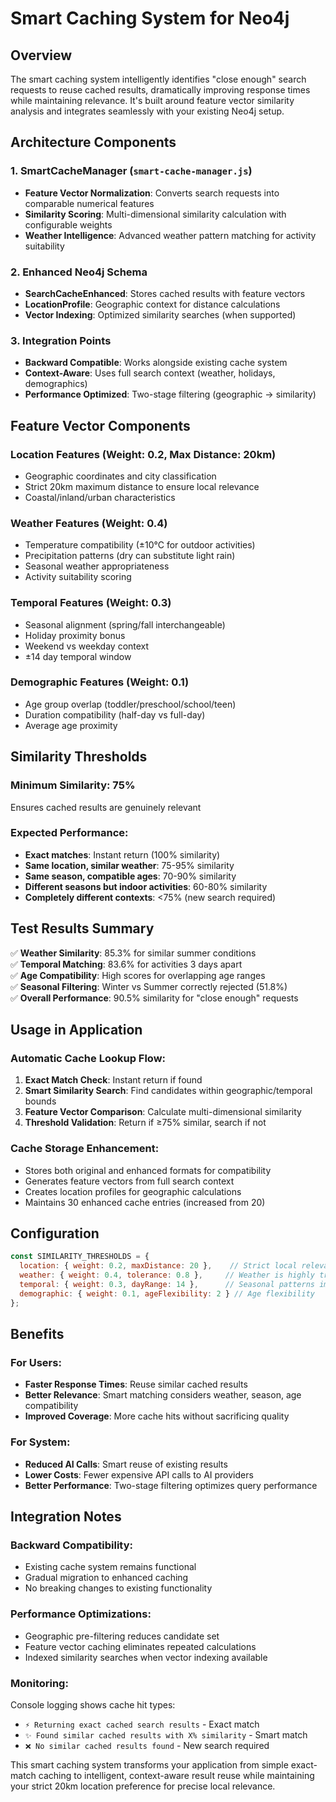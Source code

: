 # Smart Caching System for Neo4j

## Overview

The smart caching system intelligently identifies "close enough" search requests to reuse cached results, dramatically improving response times while maintaining relevance. It's built around feature vector similarity analysis and integrates seamlessly with your existing Neo4j setup.

## Architecture Components

### 1. SmartCacheManager (`smart-cache-manager.js`)
- **Feature Vector Normalization**: Converts search requests into comparable numerical features
- **Similarity Scoring**: Multi-dimensional similarity calculation with configurable weights
- **Weather Intelligence**: Advanced weather pattern matching for activity suitability

### 2. Enhanced Neo4j Schema
- **SearchCacheEnhanced**: Stores cached results with feature vectors
- **LocationProfile**: Geographic context for distance calculations
- **Vector Indexing**: Optimized similarity searches (when supported)

### 3. Integration Points
- **Backward Compatible**: Works alongside existing cache system
- **Context-Aware**: Uses full search context (weather, holidays, demographics)
- **Performance Optimized**: Two-stage filtering (geographic → similarity)

## Feature Vector Components

### Location Features (Weight: 0.2, Max Distance: 20km)
- Geographic coordinates and city classification
- Strict 20km maximum distance to ensure local relevance
- Coastal/inland/urban characteristics

### Weather Features (Weight: 0.4)
- Temperature compatibility (±10°C for outdoor activities)
- Precipitation patterns (dry can substitute light rain)
- Seasonal weather appropriateness
- Activity suitability scoring

### Temporal Features (Weight: 0.3)
- Seasonal alignment (spring/fall interchangeable)
- Holiday proximity bonus
- Weekend vs weekday context
- ±14 day temporal window

### Demographic Features (Weight: 0.1)
- Age group overlap (toddler/preschool/school/teen)
- Duration compatibility (half-day vs full-day)
- Average age proximity

## Similarity Thresholds

### Minimum Similarity: 75%
Ensures cached results are genuinely relevant

### Expected Performance:
- **Exact matches**: Instant return (100% similarity)
- **Same location, similar weather**: 75-95% similarity
- **Same season, compatible ages**: 70-90% similarity
- **Different seasons but indoor activities**: 60-80% similarity
- **Completely different contexts**: <75% (new search required)

## Test Results Summary

✅ **Weather Similarity**: 85.3% for similar summer conditions  
✅ **Temporal Matching**: 83.6% for activities 3 days apart  
✅ **Age Compatibility**: High scores for overlapping age ranges  
✅ **Seasonal Filtering**: Winter vs Summer correctly rejected (51.8%)  
✅ **Overall Performance**: 90.5% similarity for "close enough" requests  

## Usage in Application

### Automatic Cache Lookup Flow:
1. **Exact Match Check**: Instant return if found
2. **Smart Similarity Search**: Find candidates within geographic/temporal bounds
3. **Feature Vector Comparison**: Calculate multi-dimensional similarity
4. **Threshold Validation**: Return if ≥75% similar, search if not

### Cache Storage Enhancement:
- Stores both original and enhanced formats for compatibility
- Generates feature vectors from full search context
- Creates location profiles for geographic calculations
- Maintains 30 enhanced cache entries (increased from 20)

## Configuration

```javascript
const SIMILARITY_THRESHOLDS = {
  location: { weight: 0.2, maxDistance: 20 },    // Strict local relevance
  weather: { weight: 0.4, tolerance: 0.8 },     // Weather is highly transferable
  temporal: { weight: 0.3, dayRange: 14 },      // Seasonal patterns important
  demographic: { weight: 0.1, ageFlexibility: 2 } // Age flexibility
};
```

## Benefits

### For Users:
- **Faster Response Times**: Reuse similar cached results
- **Better Relevance**: Smart matching considers weather, season, age compatibility
- **Improved Coverage**: More cache hits without sacrificing quality

### For System:
- **Reduced AI Calls**: Smart reuse of existing results
- **Lower Costs**: Fewer expensive API calls to AI providers
- **Better Performance**: Two-stage filtering optimizes query performance

## Integration Notes

### Backward Compatibility:
- Existing cache system remains functional
- Gradual migration to enhanced caching
- No breaking changes to existing functionality

### Performance Optimizations:
- Geographic pre-filtering reduces candidate set
- Feature vector caching eliminates repeated calculations
- Indexed similarity searches when vector indexing available

### Monitoring:
Console logging shows cache hit types:
- `⚡ Returning exact cached search results` - Exact match
- `✨ Found similar cached results with X% similarity` - Smart match
- `❌ No similar cached results found` - New search required

This smart caching system transforms your application from simple exact-match caching to intelligent, context-aware result reuse while maintaining your strict 20km location preference for precise local relevance.

